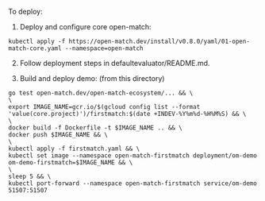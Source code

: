 To deploy:

1. Deploy and configure core open-match:
```
kubectl apply -f https://open-match.dev/install/v0.8.0/yaml/01-open-match-core.yaml --namespace=open-match

```

2. Follow deployment steps in defaultevaluator/README.md.

3. Build and deploy demo: (from this directory)
```
go test open-match.dev/open-match-ecosystem/... && \
\
export IMAGE_NAME=gcr.io/$(gcloud config list --format 'value(core.project)')/firstmatch:$(date +INDEV-%Y%m%d-%H%M%S) && \
\
docker build -f Dockerfile -t $IMAGE_NAME .. && \
docker push $IMAGE_NAME && \
\
kubectl apply -f firstmatch.yaml && \
kubectl set image --namespace open-match-firstmatch deployment/om-demo om-demo-firstmatch=$IMAGE_NAME && \
\
sleep 5 && \
kubectl port-forward --namespace open-match-firstmatch service/om-demo 51507:51507

```
